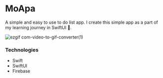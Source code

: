# MoApa
A simple and easy to use to do list app.
I create this simple app as a part of my learning journey in SwiftUI 🙂.

![ezgif com-video-to-gif-converter(1)](https://github.com/kurniawanj26/MoApa/assets/6804018/38be1b20-f3db-4d0e-bc9c-b9577c643f21)


### Technologies
- Swift
- SwiftUI
- Firebase
